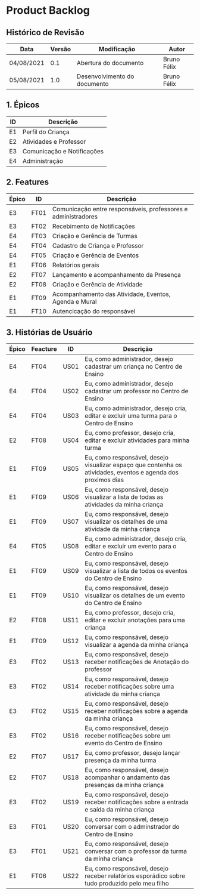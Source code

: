 # Product Backlog

## Histórico de Revisão

| **Data** | **Versão** | **Modificação** | **Autor** |
| --- | --- | --- | --- |
| 04/08/2021 | 0.1 | Abertura do documento        | Bruno Félix |
| 05/08/2021 | 1.0 | Desenvolvimento do documento | Bruno Félix |


## 1. Épicos

| **ID** | **Descrição** |
| --- | --- |
| E1 | Perfil do Criança |
| E2 | Atividades e Professor |
| E3 | Comunicação e Notificações |
| E4 | Administração |


## 2. Features

| **Épico** | **ID** | **Descrição** |
| --- | --- | --- |
| E3 | FT01 | Comunicação entre responsáveis, professores e administradores |
| E3 | FT02 | Recebimento de Notificações |
| E4 | FT03 | Criação e Gerência de Turmas |
| E4 | FT04 | Cadastro de Criança e Professor |
| E4 | FT05 | Criação e Gerência de Eventos |
| E1 | FT06 | Relatórios gerais |
| E2 | FT07 | Lançamento e acompanhamento da Presença |
| E2 | FT08 | Criação e Gerência de Atividade |
| E1 | FT09 | Acompanhamento das Atividade, Eventos, Agenda e Mural |
| E1 | FT10 | Autencicação do responsável |


## 3. Histórias de Usuário

| **Épico** | **Feacture** | **ID** | **Descrição** |
| --- | --- | --- | --- |
| E4 | FT04 | US01 | Eu, como administrador, desejo cadastrar um criança no Centro de Ensino |
| E4 | FT04 | US02 | Eu, como administrador, desejo cadastrar um professor no Centro de Ensino |
| E4 | FT04 | US03 | Eu, como administrador, desejo cria, editar e excluir uma turma para o Centro de Ensino |
| E2 | FT08 | US04 | Eu, como professor, desejo cria, editar e excluir atividades para minha turma |
| E1 | FT09 | US05 | Eu, como responsável, desejo visualizar espaço que contenha os atividades, eventos e agenda dos proximos dias |
| E1 | FT09 | US06 | Eu, como responsável, desejo visualizar a lista de todas as atividades da minha criança |
| E1 | FT09 | US07 | Eu, como responsável, desejo visualizar os detalhes de uma atividade da minha criança |
| E4 | FT05 | US08 | Eu, como administrador, desejo cria, editar e excluir um evento para o Centro de Ensino |
| E1 | FT09 | US09 | Eu, como responsável, desejo visualizar a lista de todos os eventos do Centro de Ensino |
| E1 | FT09 | US10 | Eu, como responsável, desejo visualizar os detalhes de um evento do Centro de Ensino |
| E2 | FT08 | US11 | Eu, como professor, desejo cria, editar e excluir anotações para uma criança |
| E1 | FT09 | US12 | Eu, como responsável, desejo visualizar a agenda da minha criança |
| E3 | FT02 | US13 | Eu, como responsável, desejo receber notificações de Anotação do professor |
| E3 | FT02 | US14 | Eu, como responsável, desejo receber notificações sobre uma atividade da minha criança |
| E3 | FT02 | US15 | Eu, como responsável, desejo receber notificações sobre a agenda da minha criança |
| E3 | FT02 | US16 | Eu, como responsável, desejo receber notificações sobre um evento do Centro de Ensino |
| E2 | FT07 | US17 | Eu, como professor, desejo lançar presença da minha turma |
| E2 | FT07 | US18 | Eu, como responsável, desejo acompanhar o andamento das presenças da minha criança |
| E3 | FT02 | US19 | Eu, como responsável, desejo receber notificações sobre a entrada e saída da minha criança |
| E3 | FT01 | US20 | Eu, como responsável, desejo conversar com o adminstrador do Centro de Ensino |
| E3 | FT01 | US21 | Eu, como responsável, desejo conversar com o professor da turma da minha criança |
| E1 | FT06 | US22 | Eu, como responsável, desejo receber relatórios esporádico sobre tudo produzido pelo meu filho |
